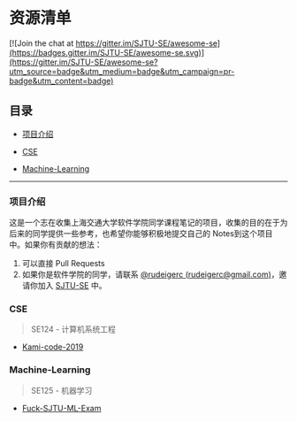 # 资源清单

[![Join the chat at https://gitter.im/SJTU-SE/awesome-se](https://badges.gitter.im/SJTU-SE/awesome-se.svg)](https://gitter.im/SJTU-SE/awesome-se?utm_source=badge&utm_medium=badge&utm_campaign=pr-badge&utm_content=badge)

## 目录

* [项目介绍](#项目介绍)

* [CSE](#cse)

* [Machine-Learning](#Machine-Learning)

___

### 项目介绍

这是一个志在收集上海交通大学软件学院同学课程笔记的项目，收集的目的在于为后来的同学提供一些参考，也希望你能够积极地提交自己的 Notes到这个项目中。如果你有贡献的想法：

1. 可以直接 Pull Requests
2. 如果你是软件学院的同学，请联系 [@rudeigerc (rudeigerc@gmail.com)](https://github.com/rudeigerc)，邀请你加入 [SJTU-SE](https://github.com/SJTU-SE) 中。

### CSE

> SE124 - 计算机系统工程

* [Kami-code-2019](https://github.com/Kami-code/SE124-CSE-2021-Notes)

### Machine-Learning

> SE125 - 机器学习

* [Fuck-SJTU-ML-Exam](https://github.com/shenhliu/Fuck-SJTU-ML-Exam)
